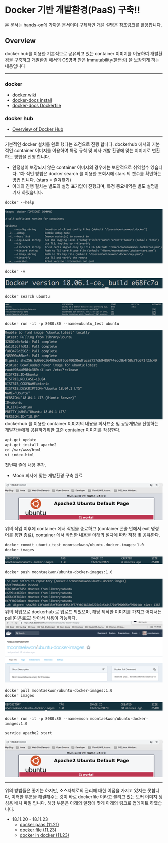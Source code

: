 # Docker 기반 개발환경(PaaS) 구축!!
본 문서는 hands-on에 가까운 문서이며 구체적인 개념 설명은 참조링크를 활용합니다.  

## Overview
docker hub를 이용한 기본적으로 공유되고 있는 container 이미지를 이용하여 개발환경을 구축하고 개발환경 에서의 OS영역 만은 Immutability(불변성) 을 보장되게 하는 내용입니다

---
### docker  
- [docker wiki](https://en.wikipedia.org/wiki/Docker_(software)) 
- [docker-docs install](https://docs.docker.com/docker-for-mac/install/)
- [docker-docs Dockerfile](https://docs.docker.com/engine/reference/builder/#usage)
### docker hub  
- [Overview of Docker Hub](https://docs.docker.com/docker-hub/)
---

기본적인 docker 설치를 완료 했다는 조건으로 진행 합니다.
dockerhub 에서의 기본적인 container 이미지를 이용하여 특정 규칙 및 회사 개발 환경에 맞는 이미지로 변환하는 방법을 진행 합니다.
* 안정성이 보장되지 않은 container 이미지의 경우에는 보안적으로 취약할수 있습니다. 1차 적인 방법은 docker search 를 이용한 조회시에 stars 의 갯수를 확인하는 방법 입니다.
(stars = 즐겨찾기)
* 아래의 진행 절차는 별도의 설명 표기없이 진행되며, 특정 중요내역은 별도 설명을 기재 하였습니다.

```
docker --help
```
![help](/docker_paas/images/docker-help.png)
```
docker -v
```
![v](/docker_paas/images/docker-v.png)
```
docker search ubuntu
```
![search](/docker_paas/images/docker-search.png)
```
docker run -it -p 8080:80 --name=ubuntu_test ubuntu
```
![run](/docker_paas/images/docker-run-it.png)
dockerhub 를 이용한 container 이미지의 내용을 회사표준 및 공동개발을 진행하는 개발자들에게 공유하기위한 표준 container 이미지를 작성한다.
```
apt-get update
apt-get install apache2
cd /var/www/html
vi index.html
```
첫번째 줄에 내용 추가.
* Moon 회사에 맞는 개발환경 구축 완료

![ubuntu-apache2](/docker_paas/images/ubuntu-apache2.png)

위의 작업 이후에 container 에서 작업을 종료하고 (container 콘솔 안에서 exit 명령어를 통한 종료), container 에서 작업한 내용을 아래의 절차에 따라 저장 및 공유한다.

```
docker commit ubuntu_test moontaekwon/ubuntu-docker-images:1.0
docker images
```
![docker-commit](/docker_paas/images/docker-commit.png)
```
docker push moontaekwon/ubuntu-docker-images:1.0
```
![docker-push](/docker_paas/images/docker-push.png)
위의 작업으로 dockerhub 로 업로드 되었으며, 해당 제작한 이미지를 가지고 어디서든 pull(다운로드) 받아서 사용이 가능하다.
![dockerhub-moon](/docker_paas/images/dockerhub-moon.png)
```
docker pull moontaekwon/ubuntu-docker-images:1.0
docker images
```
![docker-images2](/docker_paas/images/docker-images2.png)
```
docker run -it -p 8080:80 --name=moon moontaekwon/ubuntu-docker-images:1.0
```
```
service apache2 start
```
![ubuntu-apache2](/docker_paas/images/ubuntu-apache2.png)

---
위의 방법들은 좋기는 하지만, 소스자체로의 관리에 대한 이점을 가지고 있지는 못합니다, 이러한 부분을 해결해주는 것이 바로 dockerfile 이라고 불리고 있는 도커 이미지 생성용 배치 파일 입니다. 해당 부분은 아래의 일정에 맞게 아래의 링크로 업데이트 하였습니다.
* 18.11.20 - 18.11.23
    * [docker paas (11.21)](https://github.com/dev-chulbuji/DevOps_Seongnam/blob/master/docker_paas/REAMDE.md)
    * [docker file (11.23)](https://github.com/dev-chulbuji/DevOps_Seongnam/blob/master/docker_paas/dockerfile/REAMDE.md)
    * [docker in docker (11.23)](https://github.com/dev-chulbuji/DevOps_Seongnam/blob/master/docker_paas/docker-in-docker/REAMDE.md)